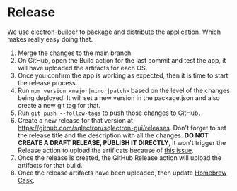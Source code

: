 # Release

We use [electron-builder](https://github.com/electron-userland/electron-builder) to package and distribute the application. Which makes really easy doing that.

1. Merge the changes to the main branch.
1. On GitHub, open the Build action for the last commit and test the app, it will have uploaded the artifacts for each OS.
1. Once you confirm the app is working as expected, then it is time to start the release process.
1. Run `npm version <major|minor|patch>` based on the level of the changes being deployed. It will set a new version in the package.json and also create a new git tag for that.
1. Run `git push --follow-tags` to push those changes to GitHub.
1. Create a new release for that version at https://github.com/sqlectron/sqlectron-gui/releases. Don't forget to set the release title and the description with all the changes. **DO NOT CREATE A DRAFT RELEASE, PUBLISH IT DIRECTLY**, it won't trigger the Release action to upload the artificats because of [this issue](https://github.community/t/workflow-set-for-on-release-not-triggering-not-showing-up/16286/10).
1. Once the release is created, the GitHub Release action will upload the artifacts for that build.
1. Once the release artifacts have been uploaded, then update [Homebrew Cask](https://github.com/caskroom/homebrew-cask/blob/master/CONTRIBUTING.md#updating-a-cask).
